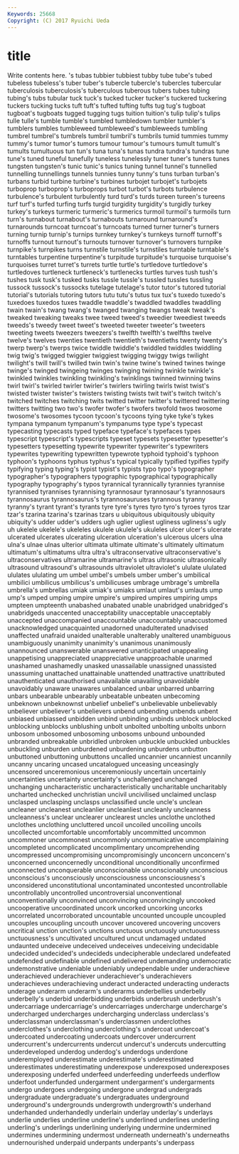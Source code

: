 ```yaml
---
Keywords: 25668 
Copyright: (C) 2017 Ryuichi Ueda
---
```


# title

Write contents here.
's tubas tubbier tubbiest tubby tube tube's tubed
tubeless tubeless's tuber tuber's tubercle tubercle's tubercles tubercular tuberculosis tuberculosis's
tuberculous tuberous tubers tubes tubing tubing's tubs tubular tuck tuck's
tucked tucker tucker's tuckered tuckering tuckers tucking tucks tuft tuft's
tufted tufting tufts tug tug's tugboat tugboat's tugboats tugged tugging
tugs tuition tuition's tulip tulip's tulips tulle tulle's tumble tumble's
tumbled tumbledown tumbler tumbler's tumblers tumbles tumbleweed tumbleweed's tumbleweeds tumbling
tumbrel tumbrel's tumbrels tumbril tumbril's tumbrils tumid tummies tummy tummy's
tumor tumor's tumors tumour tumour's tumours tumult tumult's tumults tumultuous
tun tun's tuna tuna's tunas tundra tundra's tundras tune tune's
tuned tuneful tunefully tuneless tunelessly tuner tuner's tuners tunes tungsten
tungsten's tunic tunic's tunics tuning tunnel tunnel's tunnelled tunnelling tunnellings
tunnels tunnies tunny tunny's tuns turban turban's turbans turbid turbine
turbine's turbines turbojet turbojet's turbojets turboprop turboprop's turboprops turbot turbot's
turbots turbulence turbulence's turbulent turbulently turd turd's turds tureen tureen's
tureens turf turf's turfed turfing turfs turgid turgidity turgidity's turgidly
turkey turkey's turkeys turmeric turmeric's turmerics turmoil turmoil's turmoils turn
turn's turnabout turnabout's turnabouts turnaround turnaround's turnarounds turncoat turncoat's turncoats
turned turner turner's turners turning turnip turnip's turnips turnkey turnkey's
turnkeys turnoff turnoff's turnoffs turnout turnout's turnouts turnover turnover's turnovers
turnpike turnpike's turnpikes turns turnstile turnstile's turnstiles turntable turntable's turntables
turpentine turpentine's turpitude turpitude's turquoise turquoise's turquoises turret turret's turrets
turtle turtle's turtledove turtledove's turtledoves turtleneck turtleneck's turtlenecks turtles turves
tush tush's tushes tusk tusk's tusked tusks tussle tussle's tussled
tussles tussling tussock tussock's tussocks tutelage tutelage's tutor tutor's tutored
tutorial tutorial's tutorials tutoring tutors tutu tutu's tutus tux tux's
tuxedo tuxedo's tuxedoes tuxedos tuxes twaddle twaddle's twaddled twaddles twaddling
twain twain's twang twang's twanged twanging twangs tweak tweak's tweaked
tweaking tweaks twee tweed tweed's tweedier tweediest tweeds tweeds's tweedy
tweet tweet's tweeted tweeter tweeter's tweeters tweeting tweets tweezers tweezers's
twelfth twelfth's twelfths twelve twelve's twelves twenties twentieth twentieth's twentieths
twenty twenty's twerp twerp's twerps twice twiddle twiddle's twiddled twiddles
twiddling twig twig's twigged twiggier twiggiest twigging twiggy twigs twilight
twilight's twill twill's twilled twin twin's twine twine's twined twines
twinge twinge's twinged twingeing twinges twinging twining twinkle twinkle's twinkled
twinkles twinkling twinkling's twinklings twinned twinning twins twirl twirl's twirled
twirler twirler's twirlers twirling twirls twist twist's twisted twister twister's
twisters twisting twists twit twit's twitch twitch's twitched twitches twitching
twits twitted twitter twitter's twittered twittering twitters twitting two two's
twofer twofer's twofers twofold twos twosome twosome's twosomes tycoon tycoon's
tycoons tying tyke tyke's tykes tympana tympanum tympanum's tympanums type
type's typecast typecasting typecasts typed typeface typeface's typefaces types typescript
typescript's typescripts typeset typesets typesetter typesetter's typesetters typesetting typewrite typewriter
typewriter's typewriters typewrites typewriting typewritten typewrote typhoid typhoid's typhoon typhoon's
typhoons typhus typhus's typical typically typified typifies typify typifying typing
typing's typist typist's typists typo typo's typographer typographer's typographers typographic
typographical typographically typography typography's typos tyrannical tyrannically tyrannies tyrannise tyrannised
tyrannises tyrannising tyrannosaur tyrannosaur's tyrannosaurs tyrannosaurus tyrannosaurus's tyrannosauruses tyrannous tyranny
tyranny's tyrant tyrant's tyrants tyre tyre's tyres tyro tyro's tyroes
tyros tzar tzar's tzarina tzarina's tzarinas tzars u ubiquitous ubiquitously
ubiquity ubiquity's udder udder's udders ugh uglier ugliest ugliness ugliness's
ugly uh ukelele ukelele's ukeleles ukulele ukulele's ukuleles ulcer ulcer's
ulcerate ulcerated ulcerates ulcerating ulceration ulceration's ulcerous ulcers ulna ulna's
ulnae ulnas ulterior ultimata ultimate ultimate's ultimately ultimatum ultimatum's ultimatums
ultra ultra's ultraconservative ultraconservative's ultraconservatives ultramarine ultramarine's ultras ultrasonic ultrasonically
ultrasound ultrasound's ultrasounds ultraviolet ultraviolet's ululate ululated ululates ululating um
umbel umbel's umbels umber umber's umbilical umbilici umbilicus umbilicus's umbilicuses
umbrage umbrage's umbrella umbrella's umbrellas umiak umiak's umiaks umlaut umlaut's
umlauts ump ump's umped umping umpire umpire's umpired umpires umpiring
umps umpteen umpteenth unabashed unabated unable unabridged unabridged's unabridgeds unaccented
unacceptability unacceptable unacceptably unaccepted unaccompanied unaccountable unaccountably unaccustomed unacknowledged unacquainted
unadorned unadulterated unadvised unaffected unafraid unaided unalterable unalterably unaltered unambiguous
unambiguously unanimity unanimity's unanimous unanimously unannounced unanswerable unanswered unanticipated unappealing
unappetising unappreciated unappreciative unapproachable unarmed unashamed unashamedly unasked unassailable unassigned
unassisted unassuming unattached unattainable unattended unattractive unattributed unauthenticated unauthorised unavailable
unavailing unavoidable unavoidably unaware unawares unbalanced unbar unbarred unbarring unbars
unbearable unbearably unbeatable unbeaten unbecoming unbeknown unbeknownst unbelief unbelief's unbelievable
unbelievably unbeliever unbeliever's unbelievers unbend unbending unbends unbent unbiased unbiassed
unbidden unbind unbinding unbinds unblock unblocked unblocking unblocks unblushing unbolt
unbolted unbolting unbolts unborn unbosom unbosomed unbosoming unbosoms unbound unbounded
unbranded unbreakable unbridled unbroken unbuckle unbuckled unbuckles unbuckling unburden unburdened
unburdening unburdens unbutton unbuttoned unbuttoning unbuttons uncalled uncannier uncanniest uncannily
uncanny uncaring uncased uncatalogued unceasing unceasingly uncensored unceremonious unceremoniously uncertain
uncertainly uncertainties uncertainty uncertainty's unchallenged unchanged unchanging uncharacteristic uncharacteristically uncharitable
uncharitably uncharted unchecked unchristian uncivil uncivilised unclaimed unclasp unclasped unclasping
unclasps unclassified uncle uncle's unclean uncleaner uncleanest uncleanlier uncleanliest uncleanly
uncleanness uncleanness's unclear unclearer unclearest uncles unclothe unclothed unclothes unclothing
uncluttered uncoil uncoiled uncoiling uncoils uncollected uncomfortable uncomfortably uncommitted uncommon
uncommoner uncommonest uncommonly uncommunicative uncomplaining uncompleted uncomplicated uncomplimentary uncomprehending uncompressed
uncompromising uncompromisingly unconcern unconcern's unconcerned unconcernedly unconditional unconditionally unconfirmed unconnected
unconquerable unconscionable unconscionably unconscious unconscious's unconsciously unconsciousness unconsciousness's unconsidered unconstitutional
uncontaminated uncontested uncontrollable uncontrollably uncontrolled uncontroversial unconventional unconventionally unconvinced unconvincing
unconvincingly uncooked uncooperative uncoordinated uncork uncorked uncorking uncorks uncorrelated uncorroborated
uncountable uncounted uncouple uncoupled uncouples uncoupling uncouth uncover uncovered uncovering
uncovers uncritical unction unction's unctions unctuous unctuously unctuousness unctuousness's uncultivated
uncultured uncut undamaged undated undaunted undeceive undeceived undeceives undeceiving undecidable
undecided undecided's undecideds undecipherable undeclared undefeated undefended undefinable undefined undelivered
undemanding undemocratic undemonstrative undeniable undeniably undependable under underachieve underachieved underachiever
underachiever's underachievers underachieves underachieving underact underacted underacting underacts underage underarm
underarm's underarms underbellies underbelly underbelly's underbid underbidding underbids underbrush underbrush's
undercarriage undercarriage's undercarriages undercharge undercharge's undercharged undercharges undercharging underclass underclass's
underclassman underclassman's underclassmen underclothes underclothes's underclothing underclothing's undercoat undercoat's undercoated
undercoating undercoats undercover undercurrent undercurrent's undercurrents undercut undercut's undercuts undercutting
underdeveloped underdog underdog's underdogs underdone underemployed underestimate underestimate's underestimated underestimates
underestimating underexpose underexposed underexposes underexposing underfed underfeed underfeeding underfeeds underflow
underfoot underfunded undergarment undergarment's undergarments undergo undergoes undergoing undergone undergrad
undergrads undergraduate undergraduate's undergraduates underground underground's undergrounds undergrowth undergrowth's underhand
underhanded underhandedly underlain underlay underlay's underlays underlie underlies underline underline's
underlined underlines underling underling's underlings underlining underlying undermine undermined undermines
undermining undermost underneath underneath's underneaths undernourished underpaid underpants underpants's underpass
